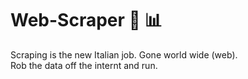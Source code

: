 # Web-Scraper :open_file_folder: :bar_chart:

Scraping is the new Italian job. Gone world wide (web). <br>
Rob the data off the internt and run. 
